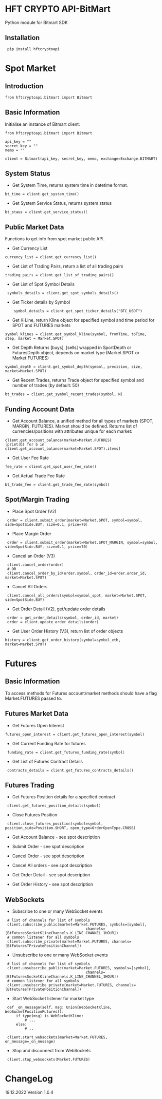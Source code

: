 # HFT CRYPTO API-BitMart
Python module for Bitmart SDK

## Installation

``` pip install hftcryptoapi```

# Spot Market
## Introduction

``` from hftcryptoapi.bitmart import Bitmart ```

## Basic Information

Initialise an instance of Bitmart client:
```
from hftcryptoapi.bitmart import Bitmart

api_key = ""
secret_key = ""
memo = ""

client = Bitmart(api_key, secret_key, memo, exchange=Exchange.BITMART)
```

## System Status
- Get System Time, returns system time in datetime format.
```
bt_time = client.get_system_time()
```
- Get System Service Status, returns system status
```
bt_staus = client.get_service_status()
```

## Public Market Data
Functions to get info from spot market public API.
- Get Currency List
```
currency_list = client.get_currency_list()
```

-  Get List of Trading Pairs, return a list of all trading pairs
```
trading_pairs = client.get_list_of_trading_pairs()
```
- Get List of Spot Symbol Details
```
 symbols_details = client.get_spot_symbols_details()
```

- Get Ticker details by Symbol
```
    symbol_details = client.get_spot_ticker_details("BTC_USDT")
```

- Get K-Line, return Kline object for specified symbol and time period for SPOT and FUTURES markets
```
symbol_klines = client.get_symbol_kline(symbol, fromTime, toTime, step, market = Market.SPOT)
```

- Get Depth
Returns [buys], [sells] wrapped in SportDepth or FuturesDepth object, depends on market type (Market.SPOT or Market.FUTURES)
```
symbol_depth = client.get_symbol_depth(symbol, precision, size, market=Market.SPOT)
```

- Get Recent Trades, returns Trade object for specified symbol and number of trades (by default: 50)
```
bt_trades = client.get_symbol_recent_trades(symbol, N)
```


## Funding Account Data
-  Get Account Balance, a unified method for all types of markets (SPOT, MARGIN, FUTURES). Market should be defined. Returns list of currencies/positions with attributes unique for each market:
```
client.get_account_balance(market=Market.FUTURES)
[print(b) for b in client.get_account_balance(market=Market.SPOT).items]
```

- Get User Fee Rate
```
fee_rate = client.get_spot_user_fee_rate()
```
- Get Actual Trade Fee Rate
```
bt_trade_fee = client.get_trade_fee_rate(symbol)
```


## Spot/Margin Trading
- Place Spot Order (V2)
```
 order = client.submit_order(market=Market.SPOT, symbol=symbol, side=SpotSide.BUY, size=0.1, price=70)
```

- Place Margin Order
```
 order = client.submit_order(market=Market.SPOT_MARGIN, symbol=symbol, side=SpotSide.BUY, size=0.1, price=70)
```
- Cancel an Order (V3)
```
 client.cancel_order(order)
 # OR
 client.cancel_order_by_id(order.symbol, order_id=order.order_id, market=Market.SPOT)

```
- Cancel All Orders
```
 client.cancel_all_orders(symbol=symbol_spot, market=Market.SPOT, side=SpotSide.BUY)
```
- Get Order Detail (V2), get/update order details
```
 order = get_order_details(symbol, order_id, market)
 order = client.update_order_details(order)
```

- Get User Order History (V3), return list of order objects
```
history = client.get_order_history(symbol=symbol_eth, market=Market.SPOT)
```

# Futures

## Basic Information
To access methods for Futures account/market methods should have a flag Market.FUTURES passed to.

## Futures Market Data
- Get Futures Open Interest
```
futures_open_interest = client.get_futures_open_interest(symbol)
```

- Get Current Funding Rate for futures
```
 funding_rate = client.get_futures_funding_rate(symbol)
```

- Get List of Futures Contract Details
```
 contracts_details = client.get_futures_contracts_details()
```

## Futures Trading

- Get Futures Position details for a specified contract
```
 client.get_futures_position_details(symbol)
```
- Close Futures Position
```
 client.close_futures_position(symbol=symbol, position_side=Position.SHORT, open_type=OrderOpenType.CROSS)
```

- Get Account Balance - see spot description

- Submit Order - see spot description

- Cancel Order - see spot description

- Cancel All orders - see spot description

- Get Order Detail - see spot description

- Get Order History - see spot description

## WebSockets

- Subscribe to one or many WebSocket events  
```
 # list of channels for list of symbols
 client.subscribe_public(market=Market.FUTURES, symbols=[symbol],
                                     channels=[BtFuturesSocketKlineChannels.K_LINE_CHANNEL_1HOUR])
 # common listener for all symbols                                    
 client.subscribe_private(market=Market.FUTURES, channels=[BtFuturesTPrivatePositionChannel])
```

- Unsubscribe to one or many WebSocket events  
```
 # list of channels for list of symbols
 client.unsubscribe_public(market=Market.FUTURES, symbols=[symbol],
                                     channels=[BtFuturesSocketKlineChannels.K_LINE_CHANNEL_1HOUR])
 # common listener for all symbols                                    
 client.unsubscribe_private(market=Market.FUTURES, channels=[BtFuturesTPrivatePositionChannel])
```

- Start WebSocket listener for market type 
```
 def _on_message(self, msg: Union[WebSocketKline, WebSocketPositionFutures]):
     if type(msg) is WebSocketKline:
         # ...
     else:
         # ..
         
 client.start_websockets(market=Market.FUTURES, on_message=_on_message)
```

- Stop and disconnect from WebSockets 
```
 client.stop_websockets(Market.FUTURES)
```

# ChangeLog
19.12.2022 Version 1.0.4
